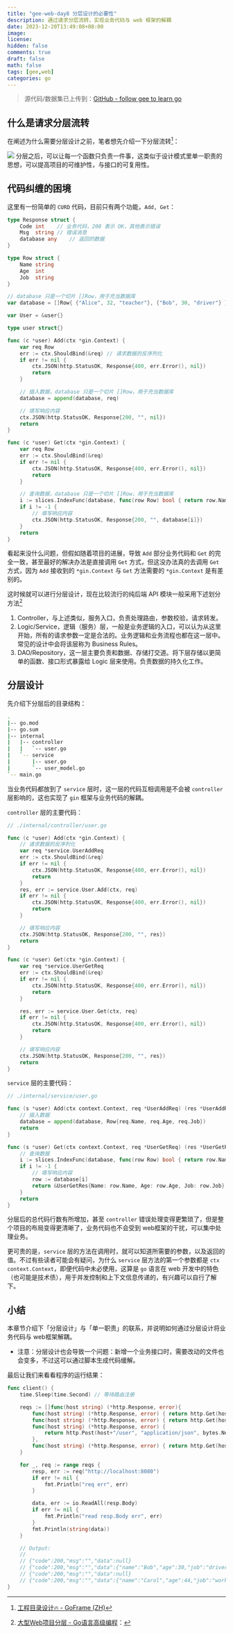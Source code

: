 ```yaml
---
title: "gee-web-day8 分层设计的必要性"
description: 通过请求分层流转，实现业务代码与 web 框架的解耦
date: 2023-12-20T13:49:08+08:00
image: 
license: 
hidden: false
comments: true
draft: false
math: false
tags: [gee,web]
categories: go
---
```


> 源代码/数据集已上传到：[GitHub - follow gee to learn go](https://github.com/niluan304/gee)

## 什么是请求分层流转

在阐述为什么需要分层设计之前，笔者想先介绍一下分层流转[^1]：
[^1]:[工程目录设计🔥 - GoFrame (ZH)](https://goframe.org/pages/viewpage.action?pageId=30740166)

![](image.png)
分层之后，可以让每一个函数只负责一件事，这类似于设计模式里单一职责的思想，可以提高项目的可维护性，与接口的可复用性。


## 代码纠缠的困境
这里有一份简单的 `CURD` 代码，目前只有两个功能，`Add, Get`：
```go
type Response struct {
	Code int    // 业务代码，200 表示 OK，其他表示错误
	Msg  string // 错误消息
	database any    // 返回的数据
}

type Row struct {
	Name string
	Age  int
	Job  string
}

// database 只是一个切片 []Row，用于充当数据库
var database = []Row{ {"Alice", 32, "teacher"}, {"Bob", 30, "driver"} }

var User = &user{}

type user struct{}

func (c *user) Add(ctx *gin.Context) {
	var req Row
	err := ctx.ShouldBind(&req) // 请求数据的反序列化
	if err != nil {
		ctx.JSON(http.StatusOK, Response{400, err.Error(), nil})
		return
	}

	// 插入数据，database 只是一个切片 []Row，用于充当数据库
	database = append(database, req)

	// 填写响应内容
	ctx.JSON(http.StatusOK, Response{200, "", nil})
	return
}

func (c *user) Get(ctx *gin.Context) {
	var req Row
	err := ctx.ShouldBind(&req)
	if err != nil {
		ctx.JSON(http.StatusOK, Response{400, err.Error(), nil})
		return
	}

	// 查询数据，database 只是一个切片 []Row，用于充当数据库
	i := slices.IndexFunc(database, func(row Row) bool { return row.Name == req.Name })
	if i != -1 {
		// 填写响应内容
		ctx.JSON(http.StatusOK, Response{200, "", database[i]})
	}
	return
}
```

看起来没什么问题，但假如随着项目的进展，导致 `Add` 部分业务代码和 `Get` 的完全一致，甚至最好的解决办法是直接调用 `Get` 方式，但这没办法真的去调用 `Get` 方式，因为 `Add` 接收到的 `*gin.Context` 与 `Get` 方法需要的 `*gin.Context` 是有差别的。

这时候就可以进行分层设计，现在比较流行的纯后端 API 模块一般采用下述划分方法[^2]
[^2]:[大型Web项目分层 - Go语言高级编程](https://chai2010.cn/advanced-go-programming-book/ch5-web/ch5-07-layout-of-web-project.html)：
1. Controller，与上述类似，服务入口，负责处理路由，参数校验，请求转发。
2. Logic/Service，逻辑（服务）层，一般是业务逻辑的入口，可以认为从这里开始，所有的请求参数一定是合法的。业务逻辑和业务流程也都在这一层中。常见的设计中会将该层称为 Business Rules。
3. DAO/Repository，这一层主要负责和数据、存储打交道。将下层存储以更简单的函数、接口形式暴露给 Logic 层来使用。负责数据的持久化工作。

## 分层设计
先介绍下分层后的目录结构：
```sh
.
|-- go.mod
|-- go.sum
|-- internal
|   |-- controller
|   |   `-- user.go
|   `-- service
|       |-- user.go
|       `-- user_model.go
`-- main.go
```

当业务代码都放到了 `service` 层时，这一层的代码互相调用是不会被 `controller` 层影响的，这也实现了 `gin` 框架与业务代码的解耦。

`controller` 层的主要代码：
```go
// ./internal/controller/user.go

func (c *user) Add(ctx *gin.Context) {
	// 请求数据的反序列化
	var req *service.UserAddReq
	err := ctx.ShouldBind(&req)
	if err != nil {
		ctx.JSON(http.StatusOK, Response{400, err.Error(), nil})
		return
	}
	res, err := service.User.Add(ctx, req)
	if err != nil {
		ctx.JSON(http.StatusOK, Response{400, err.Error(), nil})
		return
	}

	// 填写响应内容
	ctx.JSON(http.StatusOK, Response{200, "", res})
	return
}

func (c *user) Get(ctx *gin.Context) {
	var req *service.UserGetReq
	err := ctx.ShouldBind(&req)
	if err != nil {
		ctx.JSON(http.StatusOK, Response{400, err.Error(), nil})
		return
	}

	res, err := service.User.Get(ctx, req)
	if err != nil {
		ctx.JSON(http.StatusOK, Response{400, err.Error(), nil})
		return
	}

	// 填写响应内容
	ctx.JSON(http.StatusOK, Response{200, "", res})
	return
}
```

`service` 层的主要代码：
```go
// ./internal/service/user.go

func (s *user) Add(ctx context.Context, req *UserAddReq) (res *UserAddRes, err error) {
	// 插入数据
	database = append(database, Row{req.Name, req.Age, req.Job})
	return
}

func (s *user) Get(ctx context.Context, req *UserGetReq) (res *UserGetRes, err error) {
	// 查询数据
	i := slices.IndexFunc(database, func(row Row) bool { return row.Name == req.Name })
	if i != -1 {
		// 填写响应内容
		row := database[i]
		return &UserGetRes{Name: row.Name, Age: row.Age, Job: row.Job}, nil
	}
	return
}
```

分层后的总代码行数有所增加，甚至 `controller` 错误处理变得更繁琐了，但是整个项目的布局变得更清晰了，业务代码也不会受到 web框架的干扰，可以集中处理业务。

更可贵的是，`service` 层的方法在调用时，就可以知道所需要的参数，以及返回的值。不过有些读者可能会有疑问，为什么 `service` 层方法的第一个参数都是 `ctx context.Context`，即便代码中未必使用，这算是 `go` 语言在 web 开发中的特色（也可能是技术债），用于并发控制和上下文信息传递的，有兴趣可以自行了解下。



## 小结
本章节介绍下「分层设计」与「单一职责」的联系，并说明如何通过分层设计将业务代码与 web框架解耦。

- 注意：分层设计也会导致一个问题：新增一个业务接口时，需要改动的文件也会变多，不过这可以通过脚本生成代码缓解。


最后让我们来看看程序的运行结果：
```go
func client() {
	time.Sleep(time.Second) // 等待路由注册

	reqs := []func(host string) (*http.Response, error){
		func(host string) (*http.Response, error) { return http.Get(host + "/user?name=Carol") },
		func(host string) (*http.Response, error) { return http.Get(host + "/user?name=Bob") },
		func(host string) (*http.Response, error) {
			return http.Post(host+"/user", "application/json", bytes.NewBufferString(`{"name":"Carol","age":44,"job":"worker"}`))
		},
		func(host string) (*http.Response, error) { return http.Get(host + "/user?name=Carol") },
	}

	for _, req := range reqs {
		resp, err := req("http://localhost:8080")
		if err != nil {
			fmt.Println("req err", err)
		}

		data, err := io.ReadAll(resp.Body)
		if err != nil {
			fmt.Println("read resp.Body err", err)
		}
		fmt.Println(string(data))
	}

	// Output:
	//
	// {"code":200,"msg":"","data":null}
	// {"code":200,"msg":"","data":{"name":"Bob","age":30,"job":"driver"}}
	// {"code":200,"msg":"","data":null}
	// {"code":200,"msg":"","data":{"name":"Carol","age":44,"job":"worker"}}
}

```
